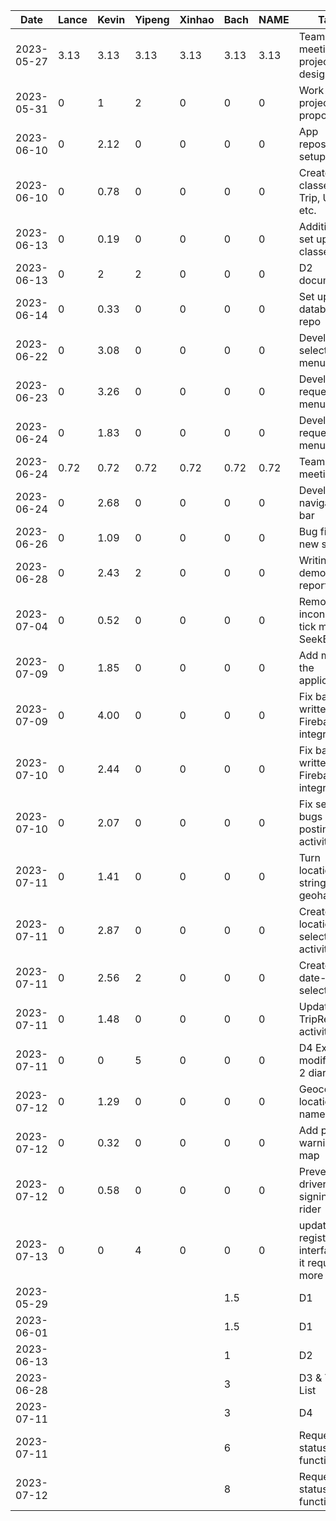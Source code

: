 | Date | Lance | Kevin | Yipeng | Xinhao | Bach | NAME | Task
|------------|------|---------|-------|------|-|-|-|
|2023-05-27|3.13|3.13|3.13|3.13|3.13|3.13|Team meeting on project design|
|2023-05-31|0|1|2|0|0|0|Work on project proposal|
|2023-06-10|0|2.12|0|0|0|0|App repository setup|
|2023-06-10|0|0.78|0|0|0|0|Create basic classes: Trip, User, etc.|
|2023-06-13|0|0.19|0|0|0|0|Additional set up classes|
|2023-06-13|0|2|2|0|0|0|D2 document|
|2023-06-14|0|0.33|0|0|0|0|Set up database repo|
|2023-06-22|0|3.08|0|0|0|0|Develop ride selection menu|
|2023-06-23|0|3.26|0|0|0|0|Develop ride request menu|
|2023-06-24|0|1.83|0|0|0|0|Develop ride request menu|
|2023-06-24|0.72|0.72|0.72|0.72|0.72|0.72|Team meeting|
|2023-06-24|0|2.68|0|0|0|0|Develop navigation bar|
|2023-06-26|0|1.09|0|0|0|0|Bug fix and new schema|
|2023-06-28|0|2.43|2|0|0|0|Writing demo report(d3)|
|2023-07-04|0|0.52|0|0|0|0|Removed inconsistent tick mark in SeekBar|
|2023-07-09|0|1.85|0|0|0|0|Add map to the application|
|2023-07-09|0|4.00|0|0|0|0|Fix badly written Firebase integration|
|2023-07-10|0|2.44|0|0|0|0|Fix badly written Firebase integration|
|2023-07-10|0|2.07|0|0|0|0|Fix severe bugs in trip posting activity|
|2023-07-11|0|1.41|0|0|0|0|Turn location string into geohashes|
|2023-07-11|0|2.87|0|0|0|0|Create location selector activity|
|2023-07-11|0|2.56|2|0|0|0|Create date-time selector|
|2023-07-11|0|1.48|0|0|0|0|Update TripRequest activity|
|2023-07-11|0|0|5|0|0|0|D4 Ex1, ex2 modification, 2 diargrams|
|2023-07-12|0|1.29|0|0|0|0|Geocoding location names|
|2023-07-12|0|0.32|0|0|0|0|Add privacy warning to map|
|2023-07-12|0|0.58|0|0|0|0|Prevent driver from signing in as rider|
|2023-07-13|0|0|4|0|0|0|update registeration interface so it require more fileds|
|2023-05-29|||||1.5||D1|
|2023-06-01|||||1.5||D1|
|2023-06-13|||||1||D2|
|2023-06-28|||||3||D3 & Trip List|
|2023-07-11|||||3||D4|
|2023-07-11|||||6||Request status function|
|2023-07-12|||||8||Request status function|


